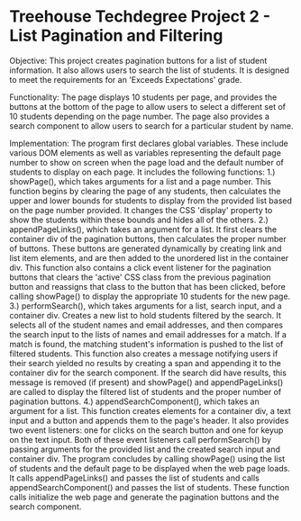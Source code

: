 # Treehouse Techdegree Project 2 - List Pagination and Filtering

Objective:
This project creates pagination buttons for a list of student information. It
also allows users to search the list of students. It is designed to meet the
requirements for an 'Exceeds Expectations' grade.

Functionality:
The page displays 10 students per page, and provides the buttons at the bottom
of the page to allow users to select a different set of 10 students depending
on the page number. The page also provides a search component to allow users to
search for a particular student by name.

Implementation:
The program first declares global variables. These include various DOM elements
as well as variables representing the default page number to show on screen
when the page load and the default number of students to display on each page.
It includes the following functions:
  1.) showPage(), which takes arguments for a list and a page number. This
      function begins by clearing the page of any students, then calculates the
      upper and lower bounds for students to display from the provided list
      based on the page number provided. It changes the CSS 'display' property
      to show the students within these bounds and hides all of the others.
  2.) appendPageLinks(), which takes an argument for a list. It first clears
      the container div of the pagination buttons, then calculates the proper
      number of buttons. These buttons are generated dynamically by creating
      link and list item elements, and are then added to the unordered list in
      the container div. This function also contains a click event listener for
      the pagination buttons that clears the 'active' CSS class from the
      previous pagination button and reassigns that class to the button that
      has been clicked, before calling showPage() to display the appropriate
      10 students for the new page.
  3.) performSearch(), which takes arguments for a list, search input, and a
      container div. Creates a new list to hold students filtered by the
      search. It selects all of the student names and email addresses, and then
      compares the search input to the lists of names and email addresses for a
      match. If a match is found, the matching student's information is pushed
      to the list of filtered students. This function also creates a message
      notifying users if their search yielded no results by creating a span and
      appending it to the container div for the search component. If the search
      did have results, this message is removed (if present) and showPage() and
      appendPageLinks() are called to display the filtered list of students and
      the proper number of pagination buttons.
  4.) appendSearchComponent(), which takes an argument for a list. This
      function creates elements for a container div, a text input and a button
      and appends them to the page's header. It also provides two event
      listeners: one for clicks on the search button and one for keyup on the
      text input. Both of these event listeners call performSearch() by passing
      arguments for the provided list and the created search input and
      container div.
The program concludes by calling showPage() using the list of students and the
default page to be displayed when the web page loads. It calls appendPageLinks()
and passes the list of students and calls appendSearchComponent() and passes
the list of students. These function calls initialize the web page and generate
the pagination buttons and the search component.
